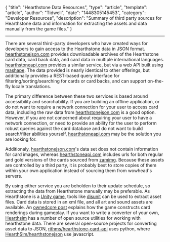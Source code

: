 
{
	"title": "Hearthstone Data Resources",
	"type": "article",
	"template": "article",
	"author": "Tidwell",
	"date": "1448305145453",
	"category": "Developer Resources",
	"description": "Summary of third party sources for Hearthstone data and information for extracting the assets and data manually from the game files."
}

---

There are several third-party developers who have created ways for developers to gain access to the Hearthstone data in JSON format.  [hearthstonejson.com][1]  provides downloadable archives of the Hearthstone card data, card back data, and card data in multiple international languages.  [hearthstoneapi.com][2] provides a similar service, but via a web API built using [mashape][3].  The data provided is nearly identical to other offerings, but additionally provides a REST-based query interface for filtering/sorting/searching for cards or card backs, and can support on-the-fly locale translations.

The primary difference between these two services is based around accessibility and searchability.  If you are building an offline application, or do not want to require a network connection for your user to access card data, including the raw data from [hearthstonejson.com][1] is a good option.  However, if you are not concerned about requiring your user to have a network connection, or need to provide an ability for the user to perform robust queries against the card database and do not want to build search/filter abilities yourself, [hearthstoneapi.com][2] may be the solution you are looking for.

Additionaly, [hearthstonejson.com][1]'s data set does not contain information for card images, whereas [hearthstoneapi.com][2] includes urls for both regular and gold versions of the cards sourced from [zamimg][4].  Because these assets are controlled by a third party, it is probably best to store copies of them within your own application instead of sourcing them from wowhead's servers. 

By using either service you are beholden to their update schedule, so extracting the data from Hearthstone manually may be preferable.  As Hearthstone is a [Unity game][6], tools like [disunit][7] can be used to extract asset files.  Card data is stored in an xml file, and all art and sound assets are available. An [ownedcore post][8] explains how the game constructs card renderings during gameplay.  If you want to write a converter of your own, [Hearthsim][10] has a number of open source utilities for working with hearthstone data.  There are several open-source projects for converting asset data to JSON, [rithms/hearthstone-card-api][9] uses python, where [HearthSim/hearthstonejson][11] use javascript.


 [1]: https://hearthstonejson.com/ "hearthstonejson.com"
 [2]: http://hearthstoneapi.com/ "hearthstoneapi.com" 
 [3]: https://market.mashape.com/omgvamp/hearthstone "heathstoneapi.com on mashape"
 [4]: http://wow.zamimg.com/ "wowhead static file server"
 [5]: https://slack.com/ "slack homepage"
 [6]: http://unity3d.com/ "unity homepage"
 [7]: https://github.com/ata4/disunity "disunit github"
 [8]: http://www.ownedcore.com/forums/mmo/hearthstone-heroes-of-warcraft/473615-how-relate-image-names-of-cards-their-data-xml-files.html "owndcore forum post"
 [9]: http://github.com/rithms/hearthstone-card-api "rithms/hearthstone-card-api on github"
 [10]: http://hearthsim.info/ "Hearthsim"
 [11]: https://github.com/HearthSim/hearthstonejson "hearthstonejson github"
